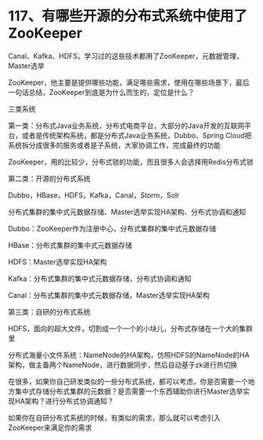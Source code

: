 # 117、有哪些开源的分布式系统中使用了ZooKeeper
Canal、Kafka、HDFS，学习过的这些技术都用了ZooKeeper，元数据管理，Master选举

 

ZooKeeper，他主要是提供哪些功能，满足哪些需求，使用在哪些场景下，最后一句话总结，ZooKeeper到底是为什么而生的，定位是什么？

 

三类系统

 

第一类：分布式Java业务系统，分布式电商平台，大部分的Java开发的互联网平台，或者是传统架构系统，都是分布式Java业务系统，Dubbo、Spring Cloud把系统拆分成很多的服务或者是子系统，大家协调工作，完成最终的功能

 

ZooKeeper，用的比较少，分布式锁的功能，而且很多人会选择用Redis分布式锁

 

第二类：开源的分布式系统

 

Dubbo，HBase，HDFS，Kafka，Canal，Storm，Solr

 

分布式集群的集中式元数据存储、Master选举实现HA架构、分布式协调和通知

 

Dubbo：ZooKeeper作为注册中心，分布式集群的集中式元数据存储

HBase：分布式集群的集中式元数据存储

HDFS：Master选举实现HA架构

Kafka：分布式集群的集中式元数据存储，分布式协调和通知

Canal：分布式集群的集中式元数据存储，Master选举实现HA架构

 

第三类：自研的分布式系统

 

HDFS，面向的超大文件，切割成一个一个的小块儿，分布式存储在一个大的集群里

 

分布式海量小文件系统：NameNode的HA架构，仿照HDFS的NameNode的HA架构，做主备两个NameNode，进行数据同步，然后自动基于zk进行热切换

 

在很多，如果你自己研发类似的一些分布式系统，都可以考虑，你是否需要一个地方集中式存储分布式集群的元数据？是否需要一个东西辅助你进行Master选举实现HA架构？进行分布式协调通知？

 

如果你在自研分布式系统的时候，有类似的需求，那么就可以考虑引入ZooKeeper来满足你的需求
